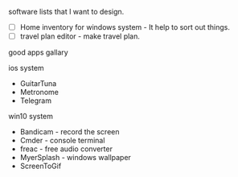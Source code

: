 software lists that I want to design.

- [ ] Home inventory for windows system - It help to sort out things.
- [ ] travel plan editor - make travel plan.

good apps gallary

ios system

- GuitarTuna
- Metronome
- Telegram

win10 system

- Bandicam - record the screen
- Cmder - console terminal
- freac - free audio converter
- MyerSplash - windows wallpaper
- ScreenToGif
